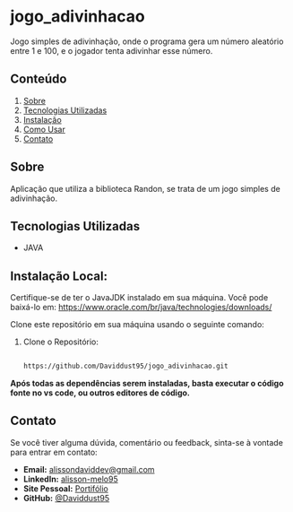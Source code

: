 # jogo_adivinhacao
<justify>
Jogo simples de adivinhação, onde o programa gera um número aleatório entre 1 e 100, e o jogador tenta adivinhar esse número. 
</justify>

## Conteúdo

1. [Sobre](#sobre)
2. [Tecnologias Utilizadas](#tecnologias-utilizadas)
3. [Instalação](#instalação)
4. [Como Usar](#como-usar)
5. [Contato](#contato)

## Sobre
<justify>
Aplicação que utiliza a biblioteca Randon, se trata de um jogo simples de adivinhação.
</justify>

## Tecnologias Utilizadas

- JAVA

## Instalação Local:

Certifique-se de ter o JavaJDK instalado em sua máquina. Você pode baixá-lo em: https://www.oracle.com/br/java/technologies/downloads/

Clone este repositório em sua máquina usando o seguinte comando:

1. Clone o Repositório:
   ```bash
   
   https://github.com/Daviddust95/jogo_adivinhacao.git

**Após todas as dependências serem instaladas, basta executar o código fonte no vs code, ou outros editores de código.**

## Contato
Se você tiver alguma dúvida, comentário ou feedback, sinta-se à vontade para entrar em contato:

- **Email:** alissondaviddev@gmail.com
- **LinkedIn:** [alisson-melo95](https://www.linkedin.com/in/alisson-melo95/) 
- **Site Pessoal:** [Portifólio](https://alissondev.tech)
- **GitHub:** [@Daviddust95](https://github.com/Daviddust95)
